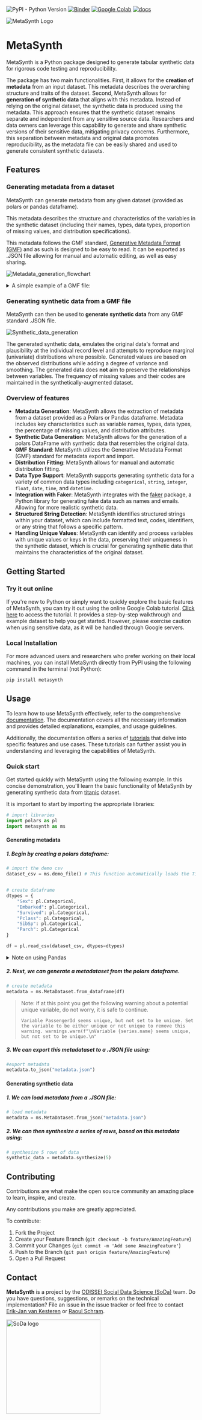 ![PyPI - Python Version](https://img.shields.io/pypi/pyversions/metasynth)
[![Binder](https://mybinder.org/badge_logo.svg)](https://mybinder.org/v2/gh/sodascience/metasynth/HEAD?labpath=examples%2Fgetting_started.ipynb)
[![Google Colab](https://colab.research.google.com/assets/colab-badge.svg)](https://colab.research.google.com/github/sodascience/metasynth/blob/main/examples/getting_started.ipynb)
[![docs](https://readthedocs.org/projects/metasynth/badge/?version=latest)](https://metasynth.readthedocs.io/en/latest/index.html)

![MetaSynth Logo](docs/source/images/logos/blue.svg)

# MetaSynth
MetaSynth is a Python package designed to generate tabular synthetic data for rigorous code testing and reproducibility.

The package has two main functionalities. First, it allows for the **creation of metadata** from an input dataset. This metadata describes the overarching structure and traits of the dataset. Second, MetaSynth allows for **generation of synthetic data** that aligns with this metadata. Instead of relying on the original dataset, the synthetic data is produced using the metadata. This approach ensures that the synthetic dataset remains separate and independent from any sensitive source data. Researchers and data owners can leverage this capability to generate and share synthetic versions of their sensitive data, mitigating privacy concerns. Furthermore, this separation between metadata and original data promotes reproducibility, as the metadata file can be easily shared and used to generate consistent synthetic datasets.


## Features
### Generating metadata from a dataset
MetaSynth can generate metadata from any given dataset (provided as polars or pandas dataframe). 

This metadata describes the structure and characteristics of the variables in the synthetic dataset (including their names, types, data types, proportion of missing values, and distribution specifications). 

This metadata follows the GMF standard, [Generative Metadata Format (GMF)](https://github.com/sodascience/generative_metadata_format) and as such is designed to be easy to read. It can be exported as .JSON file allowing for manual and automatic editing, as well as easy sharing.


![Metadata_generation_flowchart](docs/source/images/flow_metadata_generation.png)


<details> 
<summary> A simple example of a GMF file: </summary>

```json
 {
    "n_rows": 5,
    "n_columns": 5,
    "provenance": {
        "created by": {
            "name": "MetaSynth",
            "version": "0.4.0"
        },
        "creation time": "2023-08-07T12:04:40.669740"
    },
    "vars": [
        {
            "name": "ID",
            "type": "discrete",
            "dtype": "Int64",
            "prop_missing": 0.0,
            "distribution": {
                "implements": "core.unique_key",
                "provenance": "builtin",
                "class_name": "UniqueKeyDistribution",
                "parameters": {
                    "low": 1,
                    "consecutive": 1
                }
            }
        },
        {
            "name": "fruits",
            "type": "categorical",
            "dtype": "Categorical",
            "prop_missing": 0.0,
            "distribution": {
                "implements": "core.multinoulli",
                "provenance": "builtin",
                "class_name": "MultinoulliDistribution",
                "parameters": {
                    "labels": [
                        "apple",
                        "banana"
                    ],
                    "probs": [
                        0.4,
                        0.6
                    ]
                }
            }
        },
        {
            "name": "B",
            "type": "discrete",
            "dtype": "Int64",
            "prop_missing": 0.0,
            "distribution": {
                "implements": "core.poisson",
                "provenance": "builtin",
                "class_name": "PoissonDistribution",
                "parameters": {
                    "mu": 3.0
                }
            }
        },
        {
            "name": "cars",
            "type": "categorical",
            "dtype": "Categorical",
            "prop_missing": 0.0,
            "distribution": {
                "implements": "core.multinoulli",
                "provenance": "builtin",
                "class_name": "MultinoulliDistribution",
                "parameters": {
                    "labels": [
                        "audi",
                        "beetle"
                    ],
                    "probs": [
                        0.2,
                        0.8
                    ]
                }
            }
        },
        {
            "name": "optional",
            "type": "discrete",
            "dtype": "Int64",
            "prop_missing": 0.2,
            "distribution": {
                "implements": "core.discrete_uniform",
                "provenance": "builtin",
                "class_name": "DiscreteUniformDistribution",
                "parameters": {
                    "low": -30,
                    "high": 301
                }
            }
        }
    ]
}
```

A more advanced example GMF, based on the [Titanic](https://raw.githubusercontent.com/pandas-dev/pandas/main/doc/data/titanic.csv) dataset, can be found [here](examples/titanic_example.json)
</details>



### Generating synthetic data from a GMF file
MetaSynth can then be used to **generate synthetic data** from any GMF standard .JSON file.

![Synthetic_data_generation](docs/source/images/flow_synthetic_data_generation.png)

The generated synthetic data, emulates the original data's format and plausibility at the individual record level and attempts to reproduce marginal (univariate) distributions where possible. Generated values are based on the observed distributions while adding a degree of variance and smoothing. The generated data does **not** aim to preserve the relationships between variables. The frequency of missing values and their codes are maintained in the synthetically-augmented dataset. 

### Overview of features
- **Metadata Generation**: MetaSynth allows the extraction of metadata from a dataset provided as a Polars or Pandas dataframe. Metadata includes key characteristics such as variable names, types, data types, the percentage of missing values, and distribution attributes.
- **Synthetic Data Generation**: MetaSynth allows for the generation of a polars DataFrame with synthetic data that resembles the original data.
- **GMF Standard**: MetaSynth utilizes the Generative Metadata Format (GMF) standard for metadata export and import. 
- **Distribution Fitting**: MetaSynth allows for manual and automatic distribution fitting.
- **Data Type Support**: MetaSynth supports generating synthetic data for a variety of common data types including `categorical`, `string`, `integer`, `float`, `date`, `time`, and `datetime`.
- **Integration with Faker**: MetaSynth integrates with the [faker](https://github.com/joke2k/faker) package, a Python library for generating fake data such as names and emails. Allowing for more realistic synthetic data.    
- **Structured String Detection**: MetaSynth identifies structured strings within your dataset, which can include formatted text, codes, identifiers, or any string that follows a specific pattern.
- **Handling Unique Values**: MetaSynth can identify and process variables with unique values or keys in the data, preserving their uniqueness in the synthetic dataset, which is crucial for generating synthetic data that maintains the characteristics of the original dataset.


## Getting Started
### Try it out online
If you're new to Python or simply want to quickly explore the basic features of MetaSynth, you can try it out using the online Google Colab tutorial. [Click here](https://colab.research.google.com/github/sodascience/metasynth/blob/main/examples/getting_started.ipynb) to access the tutorial. It provides a step-by-step walkthrough and example dataset to help you get started. However, please exercise caution when using sensitive data, as it will be handled through Google servers.

### Local Installation

For more advanced users and researchers who prefer working on their local machines, you can install MetaSynth directly from PyPI using the following command in the terminal (not Python):

```sh
pip install metasynth
```

## Usage

To learn how to use MetaSynth effectively, refer to the comprehensive [documentation](https://metasynth.readthedocs.io/en/latest/index.html). The documentation covers all the necessary information and provides detailed explanations, examples, and usage guidelines.

Additionally, the documentation offers a series of [tutorials](https://metasynth.readthedocs.io/en/latest/index.html) that delve into specific features and use cases. These tutorials can further assist you in understanding and leveraging the capabilities of MetaSynth.

### Quick start
Get started quickly with MetaSynth using the following example. In this concise demonstration, you'll learn the basic functionality of MetaSynth by generating synthetic data from [titanic](https://raw.githubusercontent.com/pandas-dev/pandas/main/doc/data/titanic.csv) dataset.

It is important to start by importing the appropriate libraries:

```python
# import libraries
import polars as pl
import metasynth as ms
```

#### Generating metadata
##### 1.  Begin by creating a polars dataframe:
```python
# import the demo csv 
dataset_csv = ms.demo_file() # This function automatically loads the Titanic dataset (as found here )


# create dataframe
dtypes = { 
    "Sex": pl.Categorical,
    "Embarked": pl.Categorical,
    "Survived": pl.Categorical,
    "Pclass": pl.Categorical,
    "SibSp": pl.Categorical,
    "Parch": pl.Categorical
}

df = pl.read_csv(dataset_csv, dtypes=dtypes)
```

<details>
     <summary> 
     Note on using Pandas
     </summary>
     
Internally, MetaSynth uses polars (instead of pandas) mainly because typing and the handling of non-existing data is more
consistent. It is possible to supply a pandas DataFrame instead of a polars DataFrame to `MetaDataset.from_dataframe`.
However, this uses the automatic polars conversion functionality, which for some edge cases result in problems. Therefore,
we advise users to create polars DataFrames. The resulting synthetic dataset is always a polars dataframe, but this can
be easily converted back to a pandas DataFrame by using `df_pandas = df_polars.to_pandas()`.
</details>

##### 2. Next, we can generate a metadataset from the polars dataframe.

```python
# create metadata
metadata = ms.MetaDataset.from_dataframe(df)
```

> Note: if at this point you get the following warning about a potential unique variable, do not worry, it is safe to continue.
> 
> ```
> Variable PassengerId seems unique, but not set to be unique. Set the variable to be either unique or not unique to remove this warning. warnings.warn(f"\nVariable {series.name} seems unique, but not set to be unique.\n"
> ```

##### 3. We can export this metadataset to a .JSON file using:

```python
#export metadata
metadata.to_json("metadata.json")
```

#### Generating synthetic data

##### 1. We can load metadata from a .JSON file:
```python
# load metadata
metadata = ms.MetaDataset.from_json("metadata.json")
```

##### 2. We can then synthesize a series of rows, based on this metadata using:

```python
# synthesize 5 rows of data
synthetic_data = metadata.synthesize(5) 
```





<!-- CONTRIBUTING -->
## Contributing
Contributions are what make the open source community an amazing place to learn, inspire, and create.

Any contributions you make are greatly appreciated.

To contribute:
1. Fork the Project
2. Create your Feature Branch (`git checkout -b feature/AmazingFeature`)
3. Commit your Changes (`git commit -m 'Add some AmazingFeature'`)
4. Push to the Branch (`git push origin feature/AmazingFeature`)
5. Open a Pull Request


<!-- CONTACT -->
## Contact
**MetaSynth** is a project by the [ODISSEI Social Data Science (SoDa)](https://odissei-data.nl/nl/soda/) team.
Do you have questions, suggestions, or remarks on the technical implementation? File an issue in the
issue tracker or feel free to contact [Erik-Jan van Kesteren](https://github.com/vankesteren)
or [Raoul Schram](https://github.com/qubixes).

<img src="docs/source/images/logos/soda.png" alt="SoDa logo" width="250px"/> 
